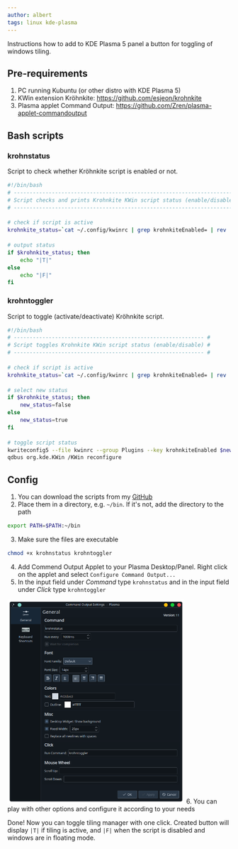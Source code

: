 ```yaml
---
author: albert
tags: linux kde-plasma
---
```

Instructions how to add to KDE Plasma 5 panel a button for toggling of windows tiling.
<!--more-->

## Pre-requirements
1. PC running Kubuntu (or other distro with KDE Plasma 5)
1. KWin extension Kröhnkite: https://github.com/esjeon/krohnkite
1. Plasma applet Command Output: https://github.com/Zren/plasma-applet-commandoutput

## Bash scripts

### krohnstatus
Script to check whether Kröhnkite script is enabled or not.

```bash
#!/bin/bash
# ---------------------------------------------------------------------- #
# Script checks and prints Krohnkite KWin script status (enable/disable) #
# ---------------------------------------------------------------------- #

# check if script is active
krohnkite_status=`cat ~/.config/kwinrc | grep krohnkiteEnabled= | rev | cut -d"=" -f1 | rev`

# output status
if $krohnkite_status; then
    echo "|T|"
else
    echo "|F|"
fi
```

### krohntoggler
Script to toggle (activate/deactivate) Kröhnkite script.

```bash
#!/bin/bash
# ------------------------------------------------------------ #
# Script toggles Krohnkite KWin script status (enable/disable) #
# ------------------------------------------------------------ #

# check if script is active
krohnkite_status=`cat ~/.config/kwinrc | grep krohnkiteEnabled= | rev | cut -d"=" -f1 | rev`

# select new status
if $krohnkite_status; then
    new_status=false
else
    new_status=true
fi

# toggle script status
kwriteconfig5 --file kwinrc --group Plugins --key krohnkiteEnabled $new_status
qdbus org.kde.KWin /KWin reconfigure
```

## Config
1. You can download the scripts from my [GitHub](https://github.com/AlbertRtk/my_bash_scripts)
2. Place them in a directory, e.g. `~/bin`. If it's not, add the directory to the path
```bash
export PATH=$PATH:~/bin
```
3. Make sure the files are executable
```bash
chmod +x krohnstatus krohntoggler
```
4. Add Commend Output Applet to your Plasma Desktop/Panel. Right click on the applet and select `Configure Command Output...`
5. In the input field under *Command* type `krohnstatus` and in the input field under *Click* type `krohntoggler`
<img width="400px" src="/assets/images/blog/2021-03-14/krohnkite_config.png" alt="Krohnkite config">  
6. You can play with other options and configure it according to your needs

Done! Now you can toggle tiling manager with one click. Created button will display `|T|` if tiling is active, and `|F|` when the script is disabled and windows are in floating mode.
